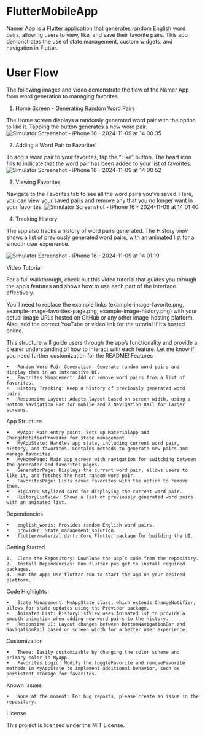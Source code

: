 # FlutterMobileApp

Namer App is a Flutter application that generates random English word pairs, allowing users to view, like, and save their favorite pairs. This app demonstrates the use of state management, custom widgets, and navigation in Flutter.

# User Flow

The following images and video demonstrate the flow of the Namer App from word generation to managing favorites.

1. Home Screen - Generating Random Word Pairs

The Home screen displays a randomly generated word pair with the option to like it. Tapping the button generates a new word pair.
![Simulator Screenshot - iPhone 16 - 2024-11-09 at 14 00 35](https://github.com/user-attachments/assets/3ab28c0a-6abf-4f19-b784-d26b3fd31afb)


2. Adding a Word Pair to Favorites

To add a word pair to your favorites, tap the “Like” button. The heart icon fills to indicate that the word pair has been added to your list of favorites.
![Simulator Screenshot - iPhone 16 - 2024-11-09 at 14 00 52](https://github.com/user-attachments/assets/9009bb0d-45a4-4fef-9d58-3ed35761c675)

3. Viewing Favorites

Navigate to the Favorites tab to see all the word pairs you’ve saved. Here, you can view your saved pairs and remove any that you no longer want in your favorites.
![Simulator Screenshot - iPhone 16 - 2024-11-09 at 14 01 40](https://github.com/user-attachments/assets/ca88fc95-a611-41fd-842f-f75bb2dd5f1e)


4. Tracking History

The app also tracks a history of word pairs generated. The History view shows a list of previously generated word pairs, with an animated list for a smooth user experience.

![Simulator Screenshot - iPhone 16 - 2024-11-09 at 14 01 19](https://github.com/user-attachments/assets/a298c53c-4246-4c3d-bc6b-00bf18ea731a)

Video Tutorial

For a full walkthrough, check out this video tutorial that guides you through the app’s features and shows how to use each part of the interface effectively.



You’ll need to replace the example links (example-image-favorite.png, example-image-favorites-page.png, example-image-history.png) with your actual image URLs hosted on GitHub or any other image-hosting platform. Also, add the correct YouTube or video link for the tutorial if it’s hosted online.

This structure will guide users through the app’s functionality and provide a clearer understanding of how to interact with each feature. Let me know if you need further customization for the README!
Features

    •	Random Word Pair Generation: Generate random word pairs and display them in an interactive UI.
    •	Favorites Management: Add or remove word pairs from a list of favorites.
    •	History Tracking: Keep a history of previously generated word pairs.
    •	Responsive Layout: Adapts layout based on screen width, using a Bottom Navigation Bar for mobile and a Navigation Rail for larger screens.

App Structure

    •	MyApp: Main entry point. Sets up MaterialApp and ChangeNotifierProvider for state management.
    •	MyAppState: Handles app state, including current word pair, history, and favorites. Contains methods to generate new pairs and manage favorites.
    •	MyHomePage: Main app screen with navigation for switching between the generator and favorites pages.
    •	GeneratorPage: Displays the current word pair, allows users to like it, and fetches the next random word pair.
    •	FavoritesPage: Lists saved favorites with the option to remove them.
    •	BigCard: Stylized card for displaying the current word pair.
    •	HistoryListView: Shows a list of previously generated word pairs with an animated list.

Dependencies

    •	english_words: Provides random English word pairs.
    •	provider: State management solution.
    •	flutter/material.dart: Core Flutter package for building the UI.

Getting Started

    1.	Clone the Repository: Download the app’s code from the repository.
    2.	Install Dependencies: Run flutter pub get to install required packages.
    3.	Run the App: Use flutter run to start the app on your desired platform.

Code Highlights

    •	State Management: MyAppState class, which extends ChangeNotifier, allows for state updates using the Provider package.
    •	Animated List: HistoryListView uses AnimatedList to provide a smooth animation when adding new word pairs to the history.
    •	Responsive UI: Layout changes between BottomNavigationBar and NavigationRail based on screen width for a better user experience.

Customization

    •	Theme: Easily customizable by changing the color scheme and primary color in MyApp.
    •	Favorites Logic: Modify the toggleFavorite and removeFavorite methods in MyAppState to implement additional behavior, such as persistent storage for favorites.

Known Issues

    •	None at the moment. For bug reports, please create an issue in the repository.

License

This project is licensed under the MIT License.
